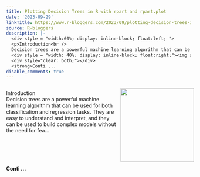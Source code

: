 ```yaml
---
title: Plotting Decision Trees in R with rpart and rpart.plot
date: '2023-09-29'
linkTitle: https://www.r-bloggers.com/2023/09/plotting-decision-trees-in-r-with-rpart-and-rpart-plot/
source: R-bloggers
description: |-
  <div style = "width:60%; display: inline-block; float:left; ">
  <p>Introduction<br />
  Decision trees are a powerful machine learning algorithm that can be used for both classification and regression tasks. They are easy to understand and interpret, and they can be used to build complex models without the need for fea...</p></div>
  <div style = "width: 40%; display: inline-block; float:right;"><img src=' https://www.spsanderson.com/steveondata/posts/2023-09-29/index_files/figure-html/unnamed-chunk-4-1.png' width = "200" style = "padding: 10px;" /></div>
  <div style="clear: both;"></div>
  <strong>Conti ...
disable_comments: true
---
```

<div style = "width:60%; display: inline-block; float:left; ">
<p>Introduction<br />
Decision trees are a powerful machine learning algorithm that can be used for both classification and regression tasks. They are easy to understand and interpret, and they can be used to build complex models without the need for fea...</p></div>
<div style = "width: 40%; display: inline-block; float:right;"><img src=' https://www.spsanderson.com/steveondata/posts/2023-09-29/index_files/figure-html/unnamed-chunk-4-1.png' width = "200" style = "padding: 10px;" /></div>
<div style="clear: both;"></div>
<strong>Conti ...